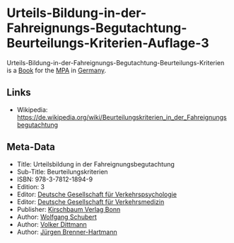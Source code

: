 # Urteils-Bildung-in-der-Fahreignungs-Begutachtung-Beurteilungs-Kriterien-Auflage-3

Urteils-Bildung-in-der-Fahreignungs-Begutachtung-Beurteilungs-Kriterien is a [Book](700000.md) for the [MPA](1000001001.md) in [Germany](140000025.md).

## Links

- Wikipedia: https://de.wikipedia.org/wiki/Beurteilungskriterien_in_der_Fahreignungsbegutachtung

## Meta-Data

- Title: Urteilsbildung in der Fahreignungsbegutachtung
- Sub-Title: Beurteilungskriterien
- ISBN: 978-3-7812-1894-9
- Edition: 3
- Editor: [Deutsche Gesellschaft für Verkehrspsychologie](1000001011.md)
- Editor: [Deutsche Gesellschaft für Verkehrsmedizin](1000001013.md)
- Publisher: [Kirschbaum Verlag Bonn](240000013.md)
- Author: [Wolfgang Schubert](404.md)
- Author: [Volker Dittmann](404.md)
- Author: [Jürgen Brenner-Hartmann](404.md)
